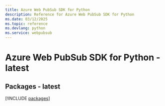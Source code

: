 ```yaml
---
title: Azure Web PubSub SDK for Python
description: Reference for Azure Web PubSub SDK for Python
ms.date: 03/12/2025
ms.topic: reference
ms.devlang: python
ms.service: webpubsub
---
```

# Azure Web PubSub SDK for Python - latest
## Packages - latest
[!INCLUDE [packages](web-pubsub-index.md)]